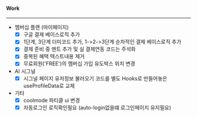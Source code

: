 #### Work
---
- 멤버십 플랜 (마이페이지)
	- [x] 구글 결제 베이스로직 추가 
	- [x] 1단계, 3단계 더미코드 추가, 1->2->3단계 순차적인 결제 베이스로직 추가
	- [x] 결제 준비 중 멘트 추가 및 실 결제연동 코드는 주석화
	- [x] 중복된 혜택 텍스트내용 제거
	- [x] 무료회원('FREE')의 멤버십 가입 유도박스 위치 변경

- AI 시그널 
	- [x] 시그널 페이지 유저정보 불러오기 코드를 별도 Hooks로 만들어놓은 useProfileData로 교체

- 기타 
	- [x] coolmode 파티클 ui 변경
	- [x] 자동로그인 로직확인필요 (auto-login없을떄 로그인페이지 유지필요)